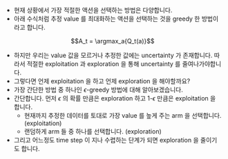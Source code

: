 - 현재 상황에서 가장 적절한 액션을 선택하는 방법은 다양합니다.
- 아래 수식처럼 추정 value 를 최대화하는 액션을 선택하는 것을 greedy 한 방법이라고 합니다.

$$A_t = \argmax_a{Q_t(a)}$$

- 하지만 우리는 value 값을 모르거나 추정한 값에는 uncertainty 가 존재합니다. 따라서 적절한 exploitation 과 exploration 을 통해 uncertainty 를 줄여나가야합니다.
- 그렇다면 언제 exploitation 을 하고 언제 exploration 을 해야할까요?
- 가장 간단한 방법 중 하나인 $\epsilon$-greedy 방법에 대해 알아보겠습니다.
- 간단합니다. 먼저 $\epsilon$ 의 확률 만큼은 exploration 하고 1-$\epsilon$ 만큼은 exploitation 을 합니다.
  - 현재까지 추정한 데이터를 토대로 가장 value 를 높게 주는 arm 을 선택합니다. (exploitation)
  - 랜덤하게 arm 들 중 하나를 선택합니다. (exploration)
- 그리고 어느정도 time step 이 지나 수렵하는 단계가 되면 exploration 을 줄이기도 합니다.